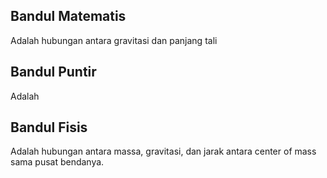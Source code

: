 ## Bandul Matematis
Adalah hubungan antara gravitasi dan panjang tali

## Bandul Puntir
Adalah 

## Bandul Fisis
Adalah hubungan antara massa, gravitasi, dan jarak antara center of mass sama pusat bendanya.
